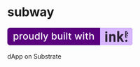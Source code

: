 # subway

[![Built with ink!](https://raw.githubusercontent.com/paritytech/ink/master/.images/badge_flat.svg)](https://github.com/paritytech/ink)

dApp on Substrate
